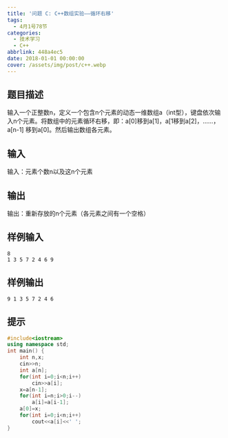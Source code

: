 ```yaml
---
title: '问题 C: C++数组实验——循环右移'
tags:
  - 4月1号78节
categories:
  - 技术学习
  - C++
abbrlink: 448a4ec5
date: 2018-01-01 00:00:00
cover: /assets/img/post/c++.webp
---
```


## 题目描述

输入一个正整数n，定义一个包含n个元素的动态一维数组a（int型），键盘依次输入n个元素。将数组中的元素循环右移，即：a[0]移到a[1]，a[1移到a[2]，……，a[n-1] 移到a[0]。然后输出数组各元素。

## 输入



输入：元素个数n以及这n个元素





## 输出

输出：重新存放的n个元素（各元素之间有一个空格）

## 样例输入

```
8
1 3 5 7 2 4 6 9
```

## 样例输出

```
9 1 3 5 7 2 4 6
```

## 提示

```c++
#include<iostream>
using namespace std;
int main() {
	int n,x;
	cin>>n;
	int a[n];
	for(int i=0;i<n;i++)
		cin>>a[i];
	x=a[n-1];
	for(int i=n;i>0;i--)
		a[i]=a[i-1];
	a[0]=x;
	for(int i=0;i<n;i++)
		cout<<a[i]<<' ';
}
```

